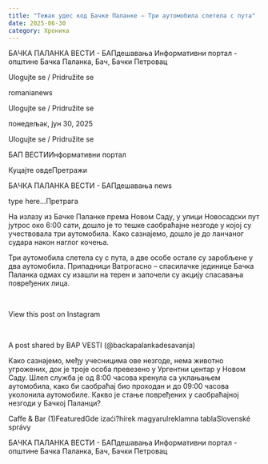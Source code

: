 ```yaml
---
title: "Тежак удес код Бачке Паланке – Три аутомобила слетела с пута"
date: 2025-06-30
category: Хроника
---
```


БАЧКА ПАЛАНКА ВЕСТИ - БАПдешавања Информативни портал - општине Бачка Паланка, Бач, Бачки Петровац

Ulogujte se / Pridružite se

romanianews

Ulogujte se / Pridružite se

понедељак, јун 30, 2025

Ulogujte se / Pridružite se

БАП ВЕСТИИнформативни портал

Куцајте овдеПретражи

БАЧКА ПАЛАНКА ВЕСТИ - БАПдешавања news

type here...Претрага

На излазу из Бачке Паланке према Новом Саду, у улици Новосадски пут јутрос око 6:00 сати, дошло је то тешке саобраћајне незгоде у којој су учествовала три аутомобила. Како сазнајемо, дошло је до ланчаног судара након наглог кочења.

Три аутомобила слетела су с пута, а две особе остале су заробљене у два аутомобила. Припадници Ватрогасно – спасилачке јединице Бачка Паланка одмах су изашли на терен и започели су акцију спасавања повређених лица.


 










View this post on Instagram






















 


A post shared by BAP VESTI (@backapalankadesavanja)



Како сазнајемо, међу учесницима ове незгоде, нема животно угрожених, док је троје особа превезено у Ургентни центар у Новом Саду.
Шлеп служба је од 8:00 часова кренула са уклањањем аутомобила, како би саобраћај био проходан и до 09:00 часова уколонила аутомобиле.
Какво је стање повређених у саобраћајној незгоди у Бачкој Паланци?

Caffe & Bar (1)FeaturedGde izaći?hírek magyarulreklamna tablaSlovenské správy

БАЧКА ПАЛАНКА ВЕСТИ - БАПдешавања Информативни портал - општине Бачка Паланка, Бач, Бачки Петровац
